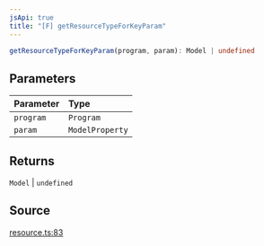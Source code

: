 ```yaml
---
jsApi: true
title: "[F] getResourceTypeForKeyParam"
---
```


```ts
getResourceTypeForKeyParam(program, param): Model | undefined
```

## Parameters

| Parameter | Type            |
| :-------- | :-------------- |
| `program` | `Program`       |
| `param`   | `ModelProperty` |

## Returns

`Model` \| `undefined`

## Source

[resource.ts:83](https://github.com/markcowl/cadl/blob/3db15286/packages/rest/src/resource.ts#L83)
